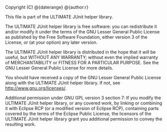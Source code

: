 Copyright (C) @{daterange} @{author:r}

This file is part of the ULTIMATE JUnit helper library.

The ULTIMATE JUnit helper library is free software: you can redistribute it and/or modify
it under the terms of the GNU Lesser General Public License as published
by the Free Software Foundation, either version 3 of the License, or
(at your option) any later version.

The ULTIMATE JUnit helper library is distributed in the hope that it will be useful,
but WITHOUT ANY WARRANTY; without even the implied warranty of
MERCHANTABILITY or FITNESS FOR A PARTICULAR PURPOSE.  See the
GNU Lesser General Public License for more details.

You should have received a copy of the GNU Lesser General Public License
along with the ULTIMATE JUnit helper library. If not, see <http://www.gnu.org/licenses/>.

Additional permission under GNU GPL version 3 section 7:
If you modify the ULTIMATE JUnit helper library, or any covered work, by linking
or combining it with Eclipse RCP (or a modified version of Eclipse RCP), 
containing parts covered by the terms of the Eclipse Public License, the 
licensors of the ULTIMATE JUnit helper library grant you additional permission 
to convey the resulting work.
